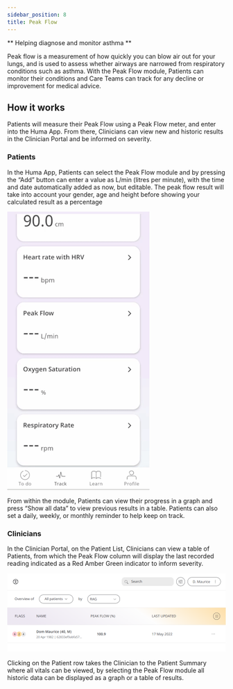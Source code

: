 ```yaml
---
sidebar_position: 8
title: Peak Flow
---
```


** Helping diagnose and monitor asthma **

Peak flow is a measurement of how quickly you can blow air out for your lungs, and is used to assess whether airways are narrowed from respiratory conditions such as asthma. With the Peak Flow module, Patients can monitor their conditions and Care Teams can track for any decline or improvement for medical advice.

## How it works

Patients will measure their Peak Flow using a Peak Flow meter, and enter into the Huma App. From there, Clinicians can view new and historic results in the Clinician Portal and be informed on severity. 

### Patients

In the Huma App, Patients can select the Peak Flow module and by pressing the “Add” button can enter a value as L/min (litres per minute), with the time and date automatically added as now, but editable. The peak flow result will take into account your gender, age and height before showing your calculated result as a percentage

![Adding a peak flow reading to the Huma App](./assets/peak-flow.gif)

From within the module, Patients can view their progress in a graph and press “Show all data” to view previous results in a table. Patients can also set a daily, weekly, or monthly reminder to help keep on track.

### Clinicians

In the Clinician Portal, on the Patient List, Clinicians can view a table of Patients, from which the Peak Flow column will display the last recorded reading indicated as a Red Amber Green indicator to inform severity.

![Viewing a patients peak flow from the clinician portal](./assets/cp-patient-list-peak-flow.png)

Clicking on the Patient row takes the Clinician to the Patient Summary where all vitals can be viewed, by selecting the Peak Flow module all historic data can be displayed as a graph or a table of results.